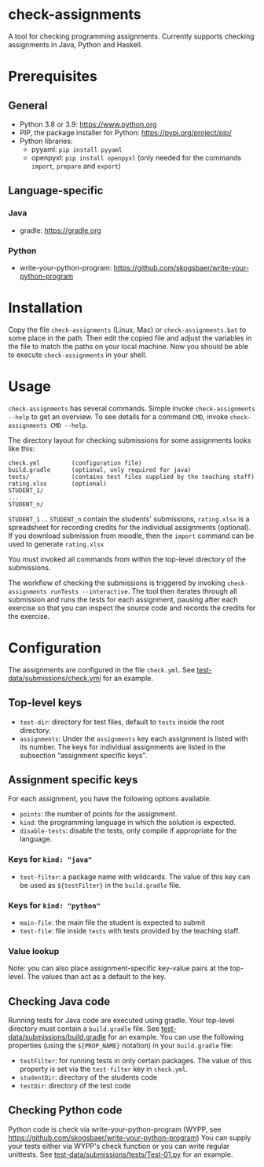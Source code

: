 # check-assignments

A tool for checking programming assignments. Currently supports checking assignments
in Java, Python and Haskell.

# Prerequisites

## General

* Python 3.8 or 3.9: https://www.python.org
* PIP, the package installer for Python: https://pypi.org/project/pip/
* Python libraries:
  * pyyaml: `pip install pyyaml`
  * openpyxl: `pip install openpyxl` (only needed for the commands `import`, `prepare` and `export`)

## Language-specific

### Java

* gradle: https://gradle.org

### Python

* write-your-python-program: https://github.com/skogsbaer/write-your-python-program

# Installation

Copy the file `check-assignments` (Linux, Mac) or `check-assignments.bat`
to some place in the path. Then edit the copied file and adjust
the variables in the file to match the paths on your local machine.
Now you should be able to execute `check-assignments` in your shell.

# Usage

`check-assignments` has several commands. Simple invoke `check-assignments --help`
to get an overview. To see details for a command `CMD`, invoke
`check-assignments CMD --help`.

The directory layout for checking submissions for some assignments looks
like this:

```
check.yml         (configuration file)
build.gradle      (optional, only required for java)
tests/            (contains test files supplied by the teaching staff)
rating.xlsx       (optional)
STUDENT_1/
...
STUDENT_n/
```

`STUDENT_1` ... `STUDENT_n` contain the students' submissions, `rating.xlsx` is
a spreadsheet for recording credits for the individual assignments (optional).
If you download submission from moodle, then the `import` command can be
used to generate `rating.xlsx`

You must invoked all commands from within the top-level directory of the
submissions.

The workflow of checking the submissions is triggered by invoking
`check-assignments runTests --interactive`. The tool then iterates through
all submission and runs the tests for each assignment, pausing after
each exercise so that you can inspect the source code and records the credits
for the exercise.

# Configuration

The assignments are configured in the file `check.yml`. See
[test-data/submissions/check.yml](test-data/submissions/check.yml)
for an example.

## Top-level keys

* `test-dir`: directory for test files, default to `tests` inside the root directory.
* `assignments`: Under the `assignments` key each assignment is listed with its number. The keys for individual assignments are listed in the subsection
"assignment specific keys".

## Assignment specific keys

For each assignment, you have the following options available.

* `points`: the number of points for the assignment.
* `kind`: the programming language in which the solution is expected.
* `disable-tests`: disable the tests, only compile if appropriate for the
  language.

### Keys for `kind: "java"`

* `test-filter`: a package name with wildcards. The value of this key can be used
as `${testFilter}` in the `build.gradle` file.

### Keys for `kind: "python"`

* `main-file`: the main file the student is expected to submit
* `test-file`: file inside `tests` with tests provided by the teaching staff.

### Value lookup

Note: you can also place assignment-specific key-value pairs at the top-level.
The values than act as a default to the key.

## Checking Java code

Running tests for Java code are executed using gradle. Your top-level
directory must contain a `build.gradle` file. See
[test-data/submissions/build.gradle](test-data/submissions/build.gradle) for
an example. You can use the following properties (using the `${PROP_NAME}` notation)
in your `build.gradle` file:

* `testFilter`: for running tests in only certain packages. The value of
  this property is set via the `test-filter` key in `check.yml`.
* `studentDir`: directory of the students code
* `testDir`: directory of the test code

## Checking Python code

Python code is check via write-your-python-program
(WYPP, see https://github.com/skogsbaer/write-your-python-program)
You can supply your tests either via WYPP's check function
or you can write regular unittests. See
[test-data/submissions/tests/Test-01.py](test-data/submissions/tests/Test-01.py)
for an example.
